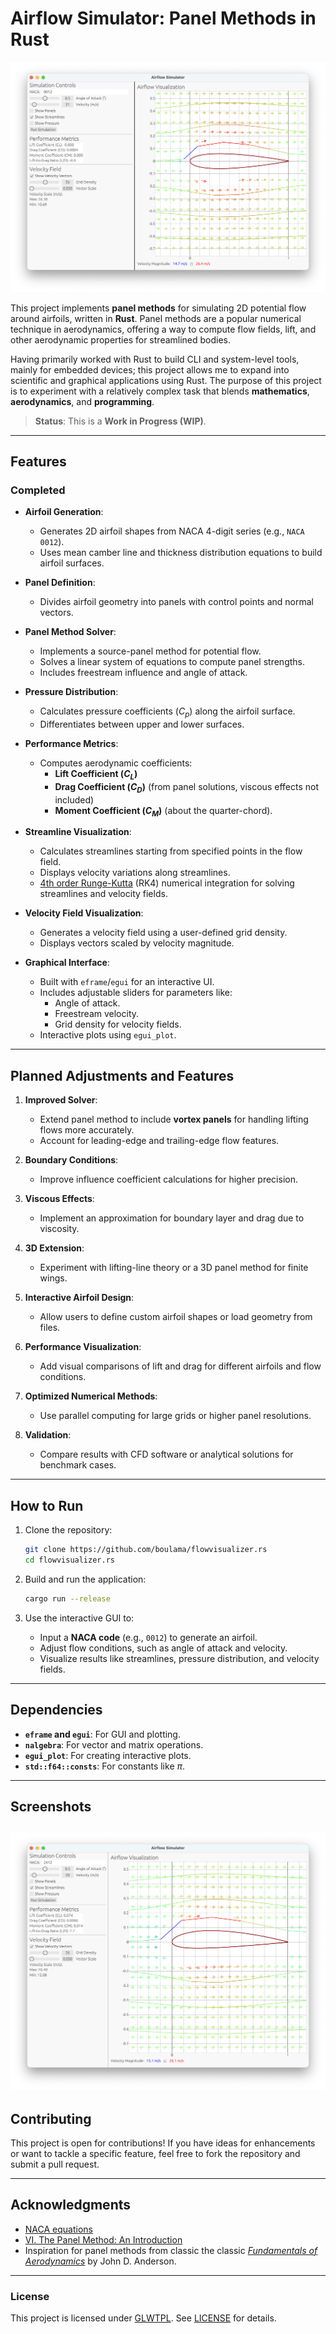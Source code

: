 # Airflow Simulator: Panel Methods in Rust

![sc_0012.png](assets/sc_0012.png)

This project implements **panel methods** for simulating 2D potential flow around airfoils, written in **Rust**. Panel methods are a popular numerical technique in aerodynamics, offering a way to compute flow fields, lift, and other aerodynamic properties for streamlined bodies.

Having primarily worked with Rust to build CLI and system-level tools, mainly for embedded devices; this project allows me to expand into scientific and graphical applications using Rust. The purpose of this project is to experiment with a relatively complex task that blends **mathematics**, **aerodynamics**, and **programming**.

> **Status**: This is a **Work in Progress (WIP)**.

---

## Features

### Completed
- **Airfoil Generation**:
    - Generates 2D airfoil shapes from NACA 4-digit series (e.g., `NACA 0012`).
    - Uses mean camber line and thickness distribution equations to build airfoil surfaces.

- **Panel Definition**:
    - Divides airfoil geometry into panels with control points and normal vectors.

- **Panel Method Solver**:
    - Implements a source-panel method for potential flow.
    - Solves a linear system of equations to compute panel strengths.
    - Includes freestream influence and angle of attack.

- **Pressure Distribution**:
    - Calculates pressure coefficients ($C_p$) along the airfoil surface.
    - Differentiates between upper and lower surfaces.

- **Performance Metrics**:
    - Computes aerodynamic coefficients:
        - **Lift Coefficient ($C_L$)**
        - **Drag Coefficient ($C_D$)** (from panel solutions, viscous effects not included)
        - **Moment Coefficient ($C_M$)** (about the quarter-chord).

- **Streamline Visualization**:
    - Calculates streamlines starting from specified points in the flow field.
    - Displays velocity variations along streamlines.
    - [4th order Runge-Kutta](https://lpsa.swarthmore.edu/NumInt/NumIntFourth.html) (RK4) numerical integration for solving streamlines and velocity fields.

- **Velocity Field Visualization**:
    - Generates a velocity field using a user-defined grid density.
    - Displays vectors scaled by velocity magnitude.

- **Graphical Interface**:
    - Built with `eframe`/`egui` for an interactive UI.
    - Includes adjustable sliders for parameters like:
        - Angle of attack.
        - Freestream velocity.
        - Grid density for velocity fields.
    - Interactive plots using `egui_plot`.

---

## Planned Adjustments and Features
1. **Improved Solver**:
    - Extend panel method to include **vortex panels** for handling lifting flows more accurately.
    - Account for leading-edge and trailing-edge flow features.

2. **Boundary Conditions**:
    - Improve influence coefficient calculations for higher precision.

3. **Viscous Effects**:
    - Implement an approximation for boundary layer and drag due to viscosity.

4. **3D Extension**:
    - Experiment with lifting-line theory or a 3D panel method for finite wings.

5. **Interactive Airfoil Design**:
    - Allow users to define custom airfoil shapes or load geometry from files.

6. **Performance Visualization**:
    - Add visual comparisons of lift and drag for different airfoils and flow conditions.

7. **Optimized Numerical Methods**:
    - Use parallel computing for large grids or higher panel resolutions.

8. **Validation**:
    - Compare results with CFD software or analytical solutions for benchmark cases.

---

## How to Run
1. Clone the repository:
   ```bash
   git clone https://github.com/boulama/flowvisualizer.rs
   cd flowvisualizer.rs
   ```

2. Build and run the application:
   ```bash
   cargo run --release
   ```

3. Use the interactive GUI to:
    - Input a **NACA code** (e.g., `0012`) to generate an airfoil.
    - Adjust flow conditions, such as angle of attack and velocity.
    - Visualize results like streamlines, pressure distribution, and velocity fields.

---

## Dependencies
- **`eframe` and `egui`**: For GUI and plotting.
- **`nalgebra`**: For vector and matrix operations.
- **`egui_plot`**: For creating interactive plots.
- **`std::f64::consts`**: For constants like $\pi$.

---

## Screenshots
![sc1.png](assets/sc1.png)
---

## Contributing
This project is open for contributions! If you have ideas for enhancements or want to tackle a specific feature, feel free to fork the repository and submit a pull request.

---

## Acknowledgments
- [NACA equations](https://web.stanford.edu/~cantwell/AA200_Course_Material/The%20NACA%20airfoil%20series.pdf)
- [VI. The Panel Method: An Introduction](https://open.oregonstate.education/intermediate-fluid-mechanics/chapter/the-panel-method-an-introduction/#:~:text=The%20panel%20method%20is%20basically,the%20surface%20of%20the%20object)
- Inspiration for panel methods from classic the classic *[Fundamentals of Aerodynamics](https://www.mheducation.com/highered/product/Fundamentals-of-Aerodynamics-Anderson.html)* by John D. Anderson.

---

### License
This project is licensed under [GLWTPL](./LICENSE). See [LICENSE](./LICENSE) for details.